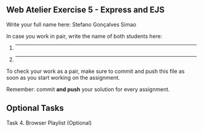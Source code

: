 ## Web Atelier Exercise 5 - Express and EJS

Write your full name here: Stefano Gonçalves Simao

In case you work in pair, write the name of both students here:

1. _________
2. _________

To check your work as a pair, make sure to commit and push this file as soon as you start working on the assignment.


Remember: commit __and push__ your solution for every assignment.

## Optional Tasks

 Task 4. Browser Playlist (Optional)
